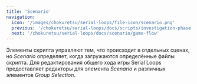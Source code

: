```yaml
---
title: 'Scenario'
navigation:
  icon: '/images/chokuretsu/serial-loops/file-icon/scenario.png'
  previous: '/chokuretsu/serial-loops/docs/scripts/investigation-phase'
  next: '/chokuretsu/serial-loops/docs/scenario/game-flow'
---
```


Элементы скрипта управляют тем, что происходит в отдельных сценах, но _Scenario_ определяет, когда загружаются определённые файлы скрипта.
Для редактирования общего хода игры Serial Loops предоставляет редакторы для элемента _Scenario_ и различных элементов _Group Selection_.